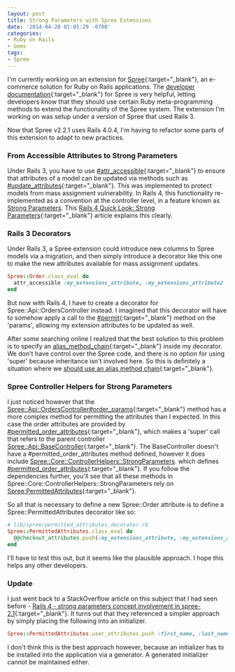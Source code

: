 ```yaml
---
layout: post
title: Strong Parameters with Spree Extensions
date: '2014-04-20 01:05:29 -0700'
categories:
- Ruby on Rails
- Gems
tags:
- Spree
---
```

I'm currently working on an extension for [Spree](https://github.com/spree/spree){:target="_blank"}, an e-commerce solution for Ruby on Rails applications. The [developer documentation](http://guides.spreecommerce.com/developer/){:target="_blank"} for Spree is very helpful, letting developers know that they should use certain Ruby meta-programming methods to extend the functionality of the Spree system. The extension I'm working on was setup under a version of Spree that used Rails 3. 

Now that Spree v2.2.1 uses Rails 4.0.4, I'm having to refactor some parts of this extension to adapt to new practices. 

### From Accessible Attributes to Strong Parameters

Under Rails 3, you have to use [#attr_accessible](http://apidock.com/rails/ActiveModel/MassAssignmentSecurity/ClassMethods/attr_accessible){:target="_blank"} to ensure that attributes of a model can be updated via methods such as [#update_attributes](http://apidock.com/rails/ActiveResource/Base/update_attributes){:target="_blank"}. This was implemented to protect models from mass assignment vulnerability. In Rails 4, this functionality re-implemented as a convention at the controller level, in a feature known as [Strong Parameters](http://apidock.com/rails/ActionController/StrongParameters). This [Rails 4 Quick Look: Strong Parameters](http://www.sitepoint.com/rails-4-quick-look-strong-parameters/){:target="_blank"} article explains this clearly.

### Rails 3 Decorators

Under Rails 3, a Spree extension could introduce new columns to Spree models via a migration, and then simply introduce a decorator like this one to make the new attributes available for mass assignment updates.

``` ruby
Spree::Order.class_eval do
  attr_accessible :my_extensions_attribute, :my_extensions_attribute2
end
```

But now with Rails 4, I have to create a decorator for Spree::Api::OrdersController instead. I imagined that this decorator will have to somehow apply a call to the [#permit](http://apidock.com/rails/ActionController/Parameters/permit){:target="_blank"} method on the 'params', allowing my extension attributes to be updated as well.

After some searching online I realized that the best solution to this problem is to specify an [alias_method_chain](http://apidock.com/rails/Module/alias_method_chain){:target="_blank"} inside my decorator. We don't have control over the Spree code, and there is no option for using 'super' because inheritance isn't involved here. So this is definitely a situation where we [should use an alias method chain](http://erniemiller.org/2011/02/03/when-to-use-alias_method_chain/){:target="_blank"}.

### Spree Controller Helpers for Strong Parameters

I just noticed however that the [Spree::Api::OrdersController#order_params](https://github.com/spree/spree/blob/e2bd38d4/api/app/controllers/spree/api/orders_controller.rb#L93){:target="_blank"} method has a more complex method for permitting the attributes than I expected. In this case the order attributes are provided by [#permitted_order_attributes](https://github.com/spree/spree/blob/e2bd38d4/api/app/controllers/spree/api/orders_controller.rb#L107){:target="_blank"}, which makes a 'super' call that refers to the parent controller [Spree::Api::BaseController](https://github.com/spree/spree/blob/e2bd38d4/api/app/controllers/spree/api/base_controller.rb){:target="_blank"}. The BaseController doesn't have a #permitted_order_attributes method defined, however it does include [Spree::Core::ControllerHelpers::StrongParameters](https://github.com/spree/spree/blob/e2bd38d4/core/lib/spree/core/controller_helpers/strong_parameters.rb). which defines [#permitted_order_attributes](https://github.com/spree/spree/blob/e2bd38d4/core/lib/spree/core/controller_helpers/strong_parameters.rb#L28){:target="_blank"}. If you follow the dependencies further, you'll see that all these methods in Spree::Core::ControllerHelpers::StrongParameters rely on [Spree:PermittedAttributes](https://github.com/spree/spree/blob/e2bd38d4/core/lib/spree/permitted_attributes.rb){:target="_blank"}.

So all that is necessary to define a new Spree::Order attribute is to define a Spree::PermittedAttributes decorator like so:

``` ruby
# lib/spree/permitted_attributes_decorator.rb
Spree::PermittedAttributes.class_eval do
  @@checkout_attributes.push(:my_extensions_attribute, :my_extensions_attribute2)
end
```

I'll have to test this out, but it seems like the plausible approach. I hope this helps any other developers.

### Update

I just went back to a StackOverflow article on this subject that I had seen before - [Rails 4 - strong parameters concept involvement in spree-2.1](http://stackoverflow.com/questions/19924702/rails-4-strong-parameters-concept-involvement-in-spree-2-1){:target="_blank"}. It turns out that they referenced a simpler approach by simply placing the following into an initializer.

``` ruby
Spree::PermittedAttributes.user_attributes.push :first_name, :last_name
```

I don't think this is the best approach however, because an initializer has to be installed into the application via a generator. A generated initializer cannot be maintained either.

